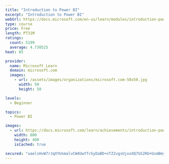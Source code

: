 ```yaml
---
title: "Introduction to Power BI"
excerpt: "Introduction to Power BI"
webUrl: https://docs.microsoft.com/en-us/learn/modules/introduction-power-bi/
type: course
price: Free
length: PT31M
ratings:
  count: 5199
  average: 4.730525
heat: 85

provider:
  name: Microsoft Learn
  domain: microsoft.com
  images:
    - url: /assets/images/organizations/microsoft.com-50x50.jpg
      width: 50
      height: 50

levels:
  - Beginner

topics:
  - Power BI

images:
  - url: https://docs.microsoft.com/learn/achievements/introduction-power-bi-social.png
    width: 800
    height: 400
    isCached: true

secured: "uaelsHvW7rJqXYUnmalvCW4UwYfc5yDaBD+nTZ2vgsUjxoXQ7GS2RU+UsmBmyRV+nepe3cq4xnAdMsldpgIJ1XEG+uryIkuYxdBI4g6o7PU1kNy1Yvq3/C0q4wF0tQuCqaZeupOIrvQM3NLvbCGnx6iK+wFvseWMj3kMKuk284lSr0Fcda5NFxm0RDiFukDTQ5Q7Q3NC8hqs/+MawbpgnIj/9I+Hog335e7lk2w/Ak17vjIdLE4EGMAoN8qVlVOoCHDYBasrIXxbyiwuG6AsfDSAygMaeg3Vi+ltjkeADoNyPxYria5QzCsQiVuzxANyo65bjw17SFyMB8kURulgVPsHQrgIg5UUI1LfkIOpmFFLncP9+IQ9iLv0YaKJOM8R2h1JiPuFw3VqpwaBbNFGeO3dCH4w4Jcn97YiLCsKBeI=;qc+X4ldBEBWUxqWSh4ymwQ=="
---
```


